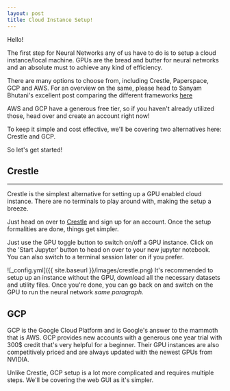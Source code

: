 ```yaml
---
layout: post
title: Cloud Instance Setup!
---
```


Hello!

The first step for Neural Networks any of us have to do is to setup a cloud instance/local machine. GPUs are the bread and butter for neural networks and an absolute must to achieve any kind of efficiency.

There are many options to choose from, including Crestle, Paperspace, GCP and AWS. For an overview on the same, please head to Sanyam Bhutani's excellent post comparing the different frameworks [here](https://medium.com/ai-saturdays/cloud-setup-tutorial-part-0-53d42dd4c733)

AWS and GCP have a generous free tier, so if you haven't already utilized those, head over and create an account right now!

To keep it simple and cost effective, we'll be covering two alternatives here: Crestle and GCP. 

So let's get started!

## Crestle
------

Crestle is the simplest alternative for setting up a GPU enabled cloud instance. There are no terminals to play around with, making the setup a breeze. 

Just head on over to [Crestle](https://www.crestle.com) and sign up for an account. Once the setup formalities are done, things get simpler.

Just use the GPU toggle button to switch on/off a GPU instance. Click on the 'Start Jupyter' button to head on over to your new jupyter notebook. You can also switch to a terminal session later on if you prefer.

![_config.yml]({{ site.baseurl }}/images/crestle.png) 
It's recommended to setup up an instance without the GPU, download all the necessary datasets and utility files. Once you're done, you can go back on and switch on the GPU to run the neural network *same paragraph*.

## GCP

GCP is the Google Cloud Platform and is Google's answer to the mammoth that is AWS. GCP provides new accounts with a generous one year trial with 300$ credit that's very helpful for a beginner. Their GPU instances are also competitively priced and are always updated with the newest GPUs from NVIDIA.

Unlike Crestle, GCP setup is a lot more complicated and requires multiple steps. We'll be covering the web GUI as it's simpler. 
